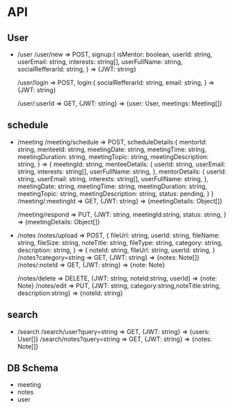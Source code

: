 # API

<!-- api key -->

## User

- /user
  /user/new => POST, signup:{
  isMentor: boolean,
  userId: string,
  userEmail: string,
  interests: string[],
  userFullName: string,
  socialRefferarId: string,
  } => {JWT: string}

  /user/login => POST, login:{
  socialRefferarId: string,
  email: string,
  } => {JWT: string}

  /user/:userId => GET, {JWT: string} => {user: User, meetings: Meeting[]}

## schedule

- /meeting
  /meeting/schedule => POST, scheduleDetails:{
  mentorId: string,
  menteeId: string,
  meetingDate: string,
  meetingTime: string,
  meetingDuration: string,
  meetingTopic: string,
  meetingDescription: string,
  } => {
  meetingId: string,
  menteeDetails: {
  userId: string,
  userEmail: string,
  interests: string[],
  userFullName: string,
  },
  mentorDetails: {
  userId: string,
  userEmail: string,
  interests: string[],
  userFullName: string,
  },
  meetingDate: string,
  meetingTime: string,
  meetingDuration: string,
  meetingTopic: string,
  meetingDescription: string,
  status: pending,
  }
  }
  /meeting/:meetingId => GET, {JWT: string} => {meetingDetails: Object[]}
  <!-- //accept reject -->
  /meeting/respond => PUT, {JWT: string, meetingId:string, status: string, } => {meetingDetails: Object[]}
- /notes
  /notes/upload => POST, {
  fileUrl: string,
  userId: string,
  fileName: string,
  fileSize: string,
  noteTitle: string,
  fileType: string,
  category: string,
  description: string,
  } => {
  noteId: string,
  fileUrl: string,
  userId: string,
  }  
  /notes?category=string => GET, {JWT: string} => {notes: Note[]}
  /notes/:noteId => GET, {JWT: string} => {note: Note}

  /notes/delete => DELETE, {JWT: string, noteId:string, userId} => {note: Note}
  /notes/edit => PUT, {JWT: string, category:string,noteTitle:string, description:string} => {noteId: string}

## search

- /search
  /search/user?query=string => GET, {JWT: string} => {users: User[]}
  /search/notes?query=string => GET, {JWT: string} => {notes: Note[]}

## DB Schema

- meeting
- notes
- user
